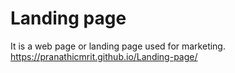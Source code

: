 # Landing page
 It is a web page or landing page used for marketing.
 https://pranathicmrit.github.io/Landing-page/
